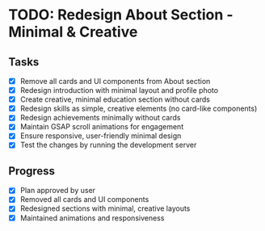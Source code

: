 # TODO: Redesign About Section - Minimal & Creative

## Tasks
- [x] Remove all cards and UI components from About section
- [x] Redesign introduction with minimal layout and profile photo
- [x] Create creative, minimal education section without cards
- [x] Redesign skills as simple, creative elements (no card-like components)
- [x] Redesign achievements minimally without cards
- [x] Maintain GSAP scroll animations for engagement
- [x] Ensure responsive, user-friendly minimal design
- [x] Test the changes by running the development server

## Progress
- [x] Plan approved by user
- [x] Removed all cards and UI components
- [x] Redesigned sections with minimal, creative layouts
- [x] Maintained animations and responsiveness
